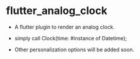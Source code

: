 # flutter_analog_clock


- A flutter plugin to render an analog clock.

- simply call Clock(time: #instance of Datetime);

- Other personalization options will be added soon.
